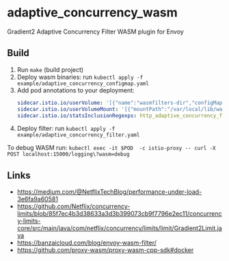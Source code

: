 # adaptive_concurrency_wasm
Gradient2 Adaptive Concurrency Filter WASM plugin for Envoy

## Build

1) Run `make` (build project)
1) Deploy wasm binaries: run `kubectl apply -f example/adaptive_concurrency_configmap.yaml`
1) Add pod annotations to your deployment:
    ```yaml
    sidecar.istio.io/userVolume: '[{"name":"wasmfilters-dir","configMap": {"name": "adaptive-concurrency-wasm"}}]'
    sidecar.istio.io/userVolumeMount: '[{"mountPath":"/var/local/lib/wasm-filters","name":"wasmfilters-dir"}]'
    sidecar.istio.io/statsInclusionRegexps: http_adaptive_concurrency_filter.*
    ```
4) Deploy filter: run `kubectl apply -f example/adaptive_concurrency_filter.yaml`

To debug WASM run:
`kubectl exec -it $POD  -c istio-proxy -- curl -X POST localhost:15000/logging\?wasm=debug`

## Links
 - https://medium.com/@NetflixTechBlog/performance-under-load-3e6fa9a60581
 - https://github.com/Netflix/concurrency-limits/blob/85f7ec4b3d38633a3d3b399073cb9f7796e2ec11/concurrency-limits-core/src/main/java/com/netflix/concurrency/limits/limit/Gradient2Limit.java
 - https://banzaicloud.com/blog/envoy-wasm-filter/
 - https://github.com/proxy-wasm/proxy-wasm-cpp-sdk#docker